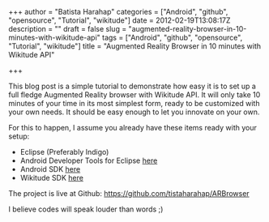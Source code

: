 +++
author = "Batista Harahap"
categories = ["Android", "github", "opensource", "Tutorial", "wikitude"]
date = 2012-02-19T13:08:17Z
description = ""
draft = false
slug = "augmented-reality-browser-in-10-minutes-with-wikitude-api"
tags = ["Android", "github", "opensource", "Tutorial", "wikitude"]
title = "Augmented Reality Browser in 10 minutes with Wikitude API"

+++


This blog post is a simple tutorial to demonstrate how easy it is to set up a full fledge Augmented Reality browser with Wikitude API. It will only take 10 minutes of your time in its most simplest form, ready to be customized with your own needs. It should be easy enough to let you innovate on your own.

For this to happen, I assume you already have these items ready with your setup:
<ul>
	<li>Eclipse (Preferably Indigo)</li>
	<li>Android Developer Tools for Eclipse <a href="http://developer.android.com/sdk/eclipse-adt.html" target="_blank">here</a></li>
	<li>Android SDK <a href="http://developer.android.com/sdk/index.html" target="_blank">here</a></li>
	<li>Wikitude SDK <a href="http://www.wikitude.com/developer/wikitude-sdk" target="_blank">here</a></li>
</ul>

The project is live at Github: <a href="https://github.com/tistaharahap/ARBrowser" target="_blank">https://github.com/tistaharahap/ARBrowser</a>

I believe codes will speak louder than words ;)